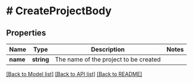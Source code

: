 # # CreateProjectBody

## Properties

Name | Type | Description | Notes
------------ | ------------- | ------------- | -------------
**name** | **string** | The name of the project to be created |

[[Back to Model list]](../../README.md#models) [[Back to API list]](../../README.md#endpoints) [[Back to README]](../../README.md)

